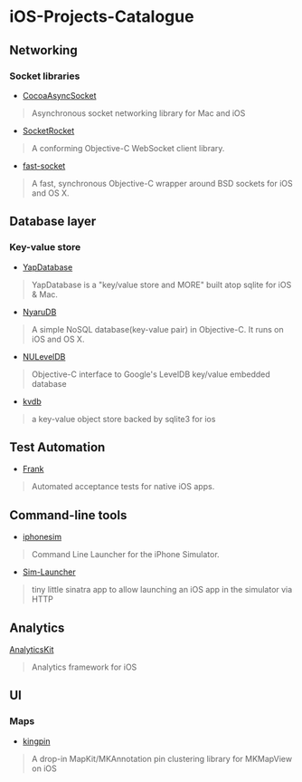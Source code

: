 iOS-Projects-Catalogue
======================

## Networking

### Socket libraries

* [CocoaAsyncSocket](https://github.com/robbiehanson/CocoaAsyncSocket)

> Asynchronous socket networking library for Mac and iOS

* [SocketRocket](https://github.com/square/SocketRocket)
  
> A conforming Objective-C WebSocket client library.

* [fast-socket](https://github.com/dreese/fast-socket)

> A fast, synchronous Objective-C wrapper around BSD sockets for iOS and
OS X.

## Database layer

### Key-value store

* [YapDatabase](https://github.com/yaptv/YapDatabase)
 
> YapDatabase is a "key/value store and MORE" built atop sqlite for iOS & Mac.

* [NyaruDB](https://github.com/kelp404/NyaruDB)

> A simple NoSQL database(key-value pair) in Objective-C. It runs on iOS and OS X.

* [NULevelDB](https://github.com/nulayer/NULevelDB)

> Objective-C interface to Google's LevelDB key/value embedded database

* [kvdb](https://github.com/colinyoung/kvdb)

> a key-value object store backed by sqlite3 for ios

## Test Automation

* [Frank](https://github.com/moredip/Frank)

> Automated acceptance tests for native iOS apps.

## Command-line tools

* [iphonesim](https://github.com/jhaynie/iphonesim)

> Command Line Launcher for the iPhone Simulator.

* [Sim-Launcher](https://github.com/moredip/Sim-Launcher)

> tiny little sinatra app to allow launching an iOS app in the simulator via HTTP

## Analytics

[AnalyticsKit](https://github.com/twobitlabs/AnalyticsKit)

> Analytics framework for iOS

## UI

### Maps

* [kingpin](https://github.com/itsbonczek/kingpin)

> A drop-in MapKit/MKAnnotation pin clustering library for MKMapView on
iOS


